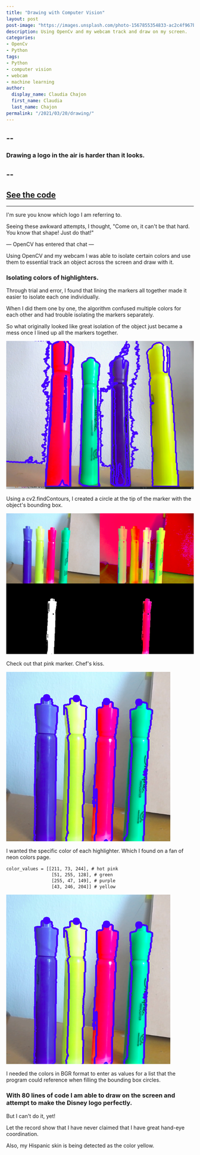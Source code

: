 ```yaml
---
title: "Drawing with Computer Vision"
layout: post
post-image: "https://images.unsplash.com/photo-1567855354833-ac2c4f967b0c?ixlib=rb-1.2.1&ixid=MnwxMjA3fDB8MHxwaG90by1wYWdlfHx8fGVufDB8fHx8&auto=format&fit=crop&w=881&q=80"
description: Using OpenCv and my webcam track and draw on my screen.
categories:
- OpenCv
- Python
tags:
- Python
- computer vision
- webcam
- machine learning
author:
  display_name: Claudia Chajon
  first_name: Claudia
  last_name: Chajon
permalink: "/2021/03/20/drawing/"
---
```


--
---
<h3>Drawing a logo in the air is harder than it looks.</h3>

--
---

[See the code](https://github.com/claudiasofiaC/Paint_with_OpenCV)
--

---

I'm sure you know which logo I am referring to.

Seeing these awkward attempts, I thought, "Come on, it can't be that hard. You know that shape! Just do that!"

 — OpenCV has entered that chat —
 
Using OpenCV and my webcam I was able to isolate certain colors and use them to essential track an object across the screen and draw with it. 

<h3>Isolating colors of highlighters.</h3>

Through trial and error, I found that lining the markers all together made it easier to isolate each one individually.

When I did them one by one, the algorithm confused multiple colors for each other and had trouble isolating the markers separately.

So what originally looked like great isolation of the object just became a mess once I lined up all the markers together.

![mask](/assets/images/blog_post_images/mask.png)

Using a cv2.findContours, I created a circle at the tip of the marker with the object's bounding box.

![mask_2](/assets/images/blog_post_images/masks_2.png)

Check out that pink marker. Chef's kiss.

![tracking](/assets/images/blog_post_images/track.png)

I wanted the specific color of each highlighter. Which I found on a fan of neon colors page. 

```
color_values = [[211, 73, 244], # hot pink
                 [51, 255, 128], # green
                 [255, 47, 149], # purple
                 [43, 246, 204]] # yellow
```

![dots](/assets/images/blog_post_images/track.png)

I needed the colors in BGR format to enter as values for a list that the program could reference when filling the bounding box circles.

<h3>With 80 lines of code I am able to draw on the screen and attempt to make the Disney logo perfectly.</h3>

But I can't do it, yet!

Let the record show that I have never claimed that I have great hand-eye coordination.

Also, my Hispanic skin is being detected as the color yellow.
